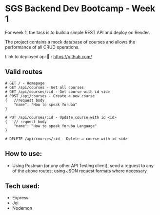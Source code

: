 # SGS Backend Dev Bootcamp - Week 1
For week 1, the task is to build a simple REST API and deploy on Render.

The project contains a mock database of courses and allows the performance of all CRUD operations.

Link to deployed api :link: : https://github.com/

## Valid routes
```
# GET / - Homepage
# GET /api/courses - Get all courses
# GET /api/courses/:id - Get course with id <id>
# POST /api/courses - Create a new course
{   //request body
    "name": "How to speak Yoruba"
}

# PUT /api/courses/:id - Update course with id <id>
{   // request body
    "name": "How to speak Yoruba Language"
}

# DELETE /api/courses/:id - Delete a course with id <id>

```

## How to use:
- Using Postman (or any other API Testing client), send a request to any of the above routes; using JSON request formats where necessary

## Tech used:
- Express
- Joi
- Nodemon